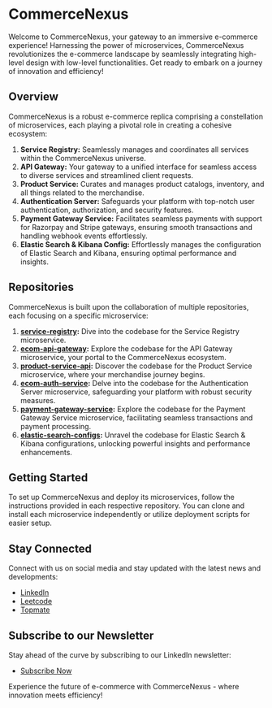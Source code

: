 # CommerceNexus

Welcome to CommerceNexus, your gateway to an immersive e-commerce experience! Harnessing the power of microservices, CommerceNexus revolutionizes the e-commerce landscape by seamlessly integrating high-level design with low-level functionalities. Get ready to embark on a journey of innovation and efficiency!

## Overview

CommerceNexus is a robust e-commerce replica comprising a constellation of microservices, each playing a pivotal role in creating a cohesive ecosystem:

1. **Service Registry:** Seamlessly manages and coordinates all services within the CommerceNexus universe.
2. **API Gateway:** Your gateway to a unified interface for seamless access to diverse services and streamlined client requests.
3. **Product Service:** Curates and manages product catalogs, inventory, and all things related to the merchandise.
4. **Authentication Server:** Safeguards your platform with top-notch user authentication, authorization, and security features.
5. **Payment Gateway Service:** Facilitates seamless payments with support for Razorpay and Stripe gateways, ensuring smooth transactions and handling webhook events effortlessly.
6. **Elastic Search & Kibana Config:** Effortlessly manages the configuration of Elastic Search and Kibana, ensuring optimal performance and insights.

## Repositories

CommerceNexus is built upon the collaboration of multiple repositories, each focusing on a specific microservice:

1. **[service-registry](https://github.com/ashwani-cse/service-registry):** Dive into the codebase for the Service Registry microservice.
2. **[ecom-api-gateway](https://github.com/ashwani-cse/ecom-api-gateway):** Explore the codebase for the API Gateway microservice, your portal to the CommerceNexus ecosystem.
3. **[product-service-api](https://github.com/ashwani-cse/product-service-api):** Discover the codebase for the Product Service microservice, where your merchandise journey begins.
4. **[ecom-auth-service](https://github.com/ashwani-cse/ecom-auth-service):** Delve into the codebase for the Authentication Server microservice, safeguarding your platform with robust security measures.
5. **[payment-gateway-service](https://github.com/ashwani-cse/payment-service):** Explore the codebase for the Payment Gateway Service microservice, facilitating seamless transactions and payment processing.
6. **[elastic-search-configs](https://github.com/ashwani-cse/elastic_search_configs):** Unravel the codebase for Elastic Search & Kibana configurations, unlocking powerful insights and performance enhancements.

## Getting Started

To set up CommerceNexus and deploy its microservices, follow the instructions provided in each respective repository. You can clone and install each microservice independently or utilize deployment scripts for easier setup.


## Stay Connected

Connect with us on social media and stay updated with the latest news and developments:

- [LinkedIn](https://www.linkedin.com/in/ashwanicse/)
- [Leetcode](https://leetcode.com/ashwani__kumar/)
- [Topmate](https://topmate.io/ashwanikumar)

## Subscribe to our Newsletter
Stay ahead of the curve by subscribing to our LinkedIn newsletter:
- [Subscribe Now](https://www.linkedin.com/newsletters/7084124970443767808/)

Experience the future of e-commerce with CommerceNexus - where innovation meets efficiency!
